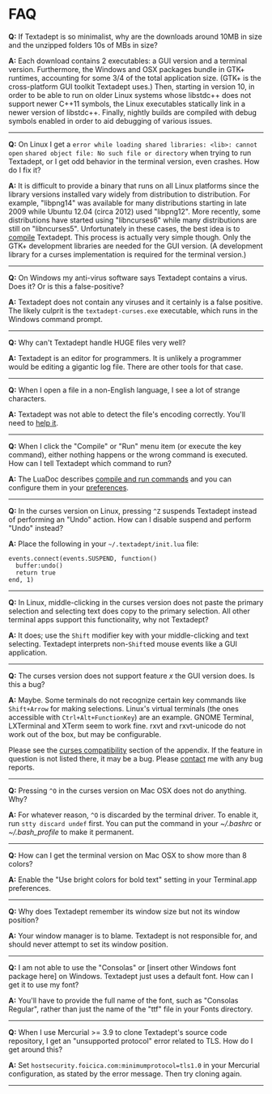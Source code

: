 # FAQ

**Q:**
If Textadept is so minimalist, why are the downloads around 10MB in size and the
unzipped folders 10s of MBs in size?

**A:**
Each download contains 2 executables: a GUI version and a terminal version.
Furthermore, the Windows and OSX packages bundle in GTK+ runtimes, accounting
for some 3/4 of the total application size. (GTK+ is the cross-platform GUI
toolkit Textadept uses.) Then, starting in version 10, in order to be able to
run on older Linux systems whose libstdc++ does not support newer C++11 symbols,
the Linux executables statically link in a newer version of libstdc++. Finally,
nightly builds are compiled with debug symbols enabled in order to aid debugging
of various issues.

- - -

**Q:**
On Linux I get a `error while loading shared libraries: <lib>: cannot open`
`shared object file: No such file or directory` when trying to run Textadept,
or I get odd behavior in the terminal version, even crashes. How do I fix it?

**A:**
It is difficult to provide a binary that runs on all Linux platforms since the
library versions installed vary widely from distribution to distribution. For
example, "libpng14" was available for many distributions starting in late 2009
while Ubuntu 12.04 (circa 2012) used "libpng12". More recently, some
distributions have started using "libncurses6" while many distributions are
still on "libncurses5". Unfortunately in these cases, the best idea is to
[compile][] Textadept. This process is actually very simple though. Only the
GTK+ development libraries are needed for the GUI version. (A development
library for a curses implementation is required for the terminal version.)

[compile]: manual.html#Compiling

- - -

**Q:**
On Windows my anti-virus software says Textadept contains a virus. Does it? Or
is this a false-positive?

**A:**
Textadept does not contain any viruses and it certainly is a false positive.
The likely culprit is the `textadept-curses.exe` executable, which runs in the
Windows command prompt.

- - -

**Q:**
Why can't Textadept handle HUGE files very well?

**A:**
Textadept is an editor for programmers. It is unlikely a programmer would be
editing a gigantic log file. There are other tools for that case.

- - -

**Q:**
When I open a file in a non-English language, I see a lot of strange characters.

**A:**
Textadept was not able to detect the file's encoding correctly. You'll need to
[help it][].

[help it]: manual.html#Buffer.Encodings

- - -

**Q:**
When I click the "Compile" or "Run" menu item (or execute the key command),
either nothing happens or the wrong command is executed. How can I tell
Textadept which command to run?

**A:**
The LuaDoc describes [compile and run commands][] and you can configure them in
your [preferences][].

[compile and run commands]: api.html#_M.Compile.and.Run
[preferences]: manual.html#Preferences

- - -

**Q:**
In the curses version on Linux, pressing `^Z` suspends Textadept instead of
performing an "Undo" action. How can I disable suspend and perform "Undo"
instead?

**A:**
Place the following in your `~/.textadept/init.lua` file:

    events.connect(events.SUSPEND, function()
      buffer:undo()
      return true
    end, 1)

- - -

**Q:**
In Linux, middle-clicking in the curses version does not paste the primary
selection and selecting text does copy to the primary selection. All other
terminal apps support this functionality, why not Textadept?

**A:**
It does; use the `Shift` modifier key with your middle-clicking and text
selecting. Textadept interprets non-`Shift`ed mouse events like a GUI
application.

- - -

**Q:**
The curses version does not support feature _x_ the GUI version does. Is this a
bug?

**A:**
Maybe. Some terminals do not recognize certain key commands like `Shift+Arrow`
for making selections. Linux's virtual terminals (the ones accessible with
`Ctrl+Alt+FunctionKey`) are an example. GNOME Terminal, LXTerminal and XTerm
seem to work fine. rxvt and rxvt-unicode do not work out of the box, but may be
configurable.

Please see the [curses compatibility][] section of the appendix. If the feature
in question is not listed there, it may be a bug. Please [contact][] me with any
bug reports.

[curses compatibility]: manual.html#Curses.Compatibility
[contact]: README.html#Contact

- - -

**Q:**
Pressing `^O` in the curses version on Mac OSX does not do anything. Why?

**A:**
For whatever reason, `^O` is discarded by the terminal driver. To enable it, run
`stty discard undef` first. You can put the command in your *~/.bashrc* or
*~/.bash_profile* to make it permanent.

- - -

**Q:**
How can I get the terminal version on Mac OSX to show more than 8 colors?

**A:**
Enable the "Use bright colors for bold text" setting in your Terminal.app
preferences.

- - -

**Q:**
Why does Textadept remember its window size but not its window position?

**A:**
Your window manager is to blame. Textadept is not responsible for, and should
never attempt to set its window position.

- - -

**Q:**
I am not able to use the "Consolas" or [insert other Windows font package here]
on Windows. Textadept just uses a default font. How can I get it to use my font?

**A:**
You'll have to provide the full name of the font, such as "Consolas Regular",
rather than just the name of the "ttf" file in your Fonts directory.

- - -

**Q:**
When I use Mercurial >= 3.9 to clone Textadept's source code repository, I get
an "unsupported protocol" error related to TLS. How do I get around this?

**A:**
Set `hostsecurity.foicica.com:minimumprotocol=tls1.0` in your Mercurial
configuration, as stated by the error message. Then try cloning again.

- - -

